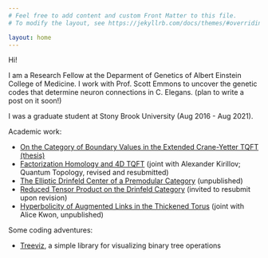 ```yaml
---
# Feel free to add content and custom Front Matter to this file.
# To modify the layout, see https://jekyllrb.com/docs/themes/#overriding-theme-defaults

layout: home
---
```


Hi!

I am a Research Fellow at the Deparment of Genetics
of Albert Einstein College of Medicine.
I work with Prof. Scott Emmons to uncover the genetic codes
that determine neuron connections in C. Elegans.
(plan to write a post on it soon!)

I was a graduate student at Stony Brook University
(Aug 2016 - Aug 2021).

Academic work:
- [On the Category of Boundary Values in the Extended Crane-Yetter TQFT (thesis)](https://arxiv.org/abs/2108.13467)
- [Factorization Homology and 4D TQFT](https://arxiv.org/abs/2002.08571)
(joint with Alexander Kirillov; Quantum Topology, revised and resubmitted)
- [The Elliptic Drinfeld Center of a Premodular Category](https://arxiv.org/abs/1904.09511) (unpublished)
- [Reduced Tensor Product on the Drinfeld Category](https://arxiv.org/abs/2004.09611) (invited to resubmit upon revision)
- [Hyperbolicity of Augmented Links in the Thickened Torus](https://arxiv.org/abs/2010.10601) (joint with Alice Kwon, unpublished)

Some coding adventures:
- [Treeviz](https://github.com/YingHongTham/treeviz), a simple library for visualizing binary tree operations

